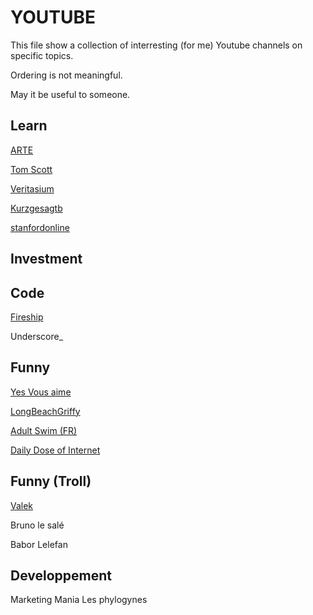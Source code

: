# YOUTUBE

This file show a collection of interresting (for me) Youtube channels on specific topics.

Ordering is not meaningful.


May it be useful to someone.

## Learn


[ARTE](https://www.youtube.com/c/arteplus7fr)

[Tom Scott](https://www.youtube.com/c/TomScottGo)

[Veritasium](https://www.youtube.com/c/veritasium)

[Kurzgesagtb](https://www.youtube.com/c/inanutshell)

[stanfordonline](https://www.youtube.com/user/stanfordonline)


## Investment




## Code

[Fireship](https://www.youtube.com/c/Fireship)

Underscore_



## Funny

[Yes Vous aime](https://www.youtube.com/channel/UCXQW_V8roJ1UBcJq-fNP1eQ)

[LongBeachGriffy](https://www.youtube.com/c/LongBeachGriffy)

[Adult Swim (FR)](https://www.youtube.com/c/AdultSwimFrance)

[Daily Dose of Internet](https://www.youtube.com/c/DailyDoseOfInternet)

## Funny (Troll)
[Valek](https://www.youtube.com/c/Valeknoraje)

Bruno le salé

Babor Lelefan




## Developpement

Marketing Mania
Les phylogynes

